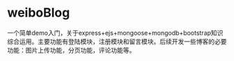 # weiboBlog
一个简单demo入门，关于express+ejs+mongoose+mongodb+bootstrap知识综合运用。主要功能有登陆模块，注册模块和留言模块。后续开发一些博客的必要功能：图片上传功能，分页功能，评论功能等。
